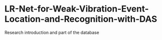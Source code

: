 # LR-Net-for-Weak-Vibration-Event-Location-and-Recognition-with-DAS
Research introduction and part of the database
